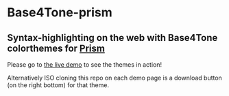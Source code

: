 # Base4Tone-prism

## Syntax-highlighting on the web with Base4Tone colorthemes for [Prism](https://prismjs.com)

Please go to [the live demo](https://atelierbram.github.io/Base4Tone-prism/b4t_classic-a/dark/) to see the themes in action!

Alternatively ISO cloning this repo on each demo page is a download button (on the right bottom) for that theme.
